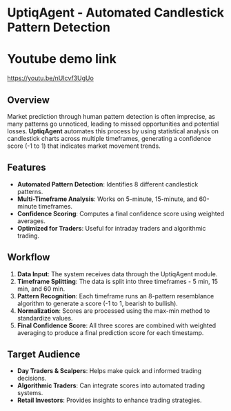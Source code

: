 # UptiqAgent - Automated Candlestick Pattern Detection

# Youtube demo link 
https://youtu.be/nUIcvf3UgUo

## Overview
Market prediction through human pattern detection is often imprecise, as many patterns go unnoticed, leading to missed opportunities and potential losses. **UptiqAgent** automates this process by using statistical analysis on candlestick charts across multiple timeframes, generating a confidence score (-1 to 1) that indicates market movement trends.

## Features
- **Automated Pattern Detection**: Identifies 8 different candlestick patterns.
- **Multi-Timeframe Analysis**: Works on 5-minute, 15-minute, and 60-minute timeframes.
- **Confidence Scoring**: Computes a final confidence score using weighted averages.
- **Optimized for Traders**: Useful for intraday traders and algorithmic trading.

## Workflow
1. **Data Input**: The system receives data through the UptiqAgent module.
2. **Timeframe Splitting**: The data is split into three timeframes - 5 min, 15 min, and 60 min.
3. **Pattern Recognition**: Each timeframe runs an 8-pattern resemblance algorithm to generate a score (-1 to 1, bearish to bullish).
4. **Normalization**: Scores are processed using the max-min method to standardize values.
5. **Final Confidence Score**: All three scores are combined with weighted averaging to produce a final prediction score for each timestamp.

## Target Audience
- **Day Traders & Scalpers**: Helps make quick and informed trading decisions.
- **Algorithmic Traders**: Can integrate scores into automated trading systems.
- **Retail Investors**: Provides insights to enhance trading strategies.
